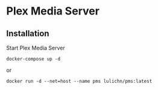 # Plex Media Server

Installation
---

Start Plex Media Server

```
docker-compose up -d
```

or 

```
docker run -d --net=host --name pms lulichn/pms:latest
```

